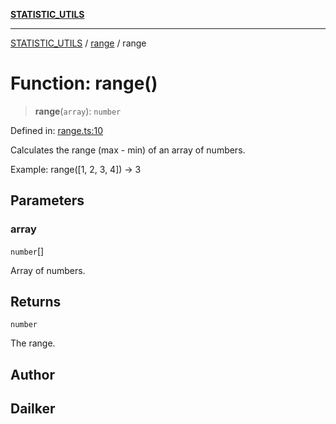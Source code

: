 [**STATISTIC_UTILS**](../../README.md)

***

[STATISTIC_UTILS](../../README.md) / [range](../README.md) / range

# Function: range()

> **range**(`array`): `number`

Defined in: [range.ts:10](https://github.com/dailker/everyutil/blob/db1e809d4c097dd2ba5f952e07c115f09a518c6c/src/statistic/range.ts#L10)

Calculates the range (max - min) of an array of numbers.

Example: range([1, 2, 3, 4]) → 3

## Parameters

### array

`number`[]

Array of numbers.

## Returns

`number`

The range.

## Author

## Dailker
